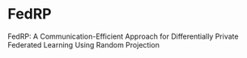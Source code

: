 # FedRP
FedRP: A Communication-Efficient Approach for Differentially Private Federated Learning Using Random Projection
